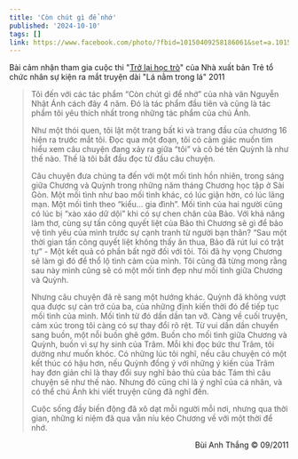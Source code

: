 ```yaml
---
title: 'Còn chút gì để nhớ'
published: '2024-10-10'
tags: []
link: https://www.facebook.com/photo/?fbid=10150409258186061&set=a.10150408374076061
---
```


Bài cảm nhận tham gia cuộc thi "[Trở lại học trò](https://www.nxbtre.com.vn/diem-tin/tro-lai-hoc-tro-cuoc-thi-tim-hieu-22-tac-pham-tuoi-hoc-tro-cua-nha-van-nguyen-nhat-anh-2188.html)" của Nhà xuất bản Trẻ tổ chức nhân sự kiện ra mắt truyện dài "Lá nằm trong lá" 2011

<!-- CÒN CHÚT GÌ ĐỂ NHỚ -->

> Tôi đến với các tác phẩm “Còn chút gì để nhớ” của nhà văn Nguyễn Nhật Ánh cách đây 4 năm. Đó là tác phẩm đầu tiên và cũng là tác phẩm tôi yêu thích nhất trong những tác phẩm của chú Ánh.
>
> Như một thói quen, tôi lật một trang bất kì và trang đầu của chương 16 hiện ra trước mắt tôi. Đọc qua một đoạn, tôi có cảm giác muốn tìm hiểu xem câu chuyện đang xảy ra giữa “tôi” và cô bé tên Quỳnh là như thế nào. Thế là tôi bắt đầu đọc từ đầu câu chuyện.
>
> Câu chuyện đưa chúng ta đến với một mối tình hồn nhiên, trong sáng giữa Chương và Quỳnh trong những năm tháng Chương học tập ở Sài Gòn. Một mối tình như bao mối tình khác, có lúc giận hờn, có lúc lãng mạn. Một mối tình theo “kiểu… gia đình”. Mối tình của hai người cũng có lúc bị “xào xáo dữ dội” khi có sự chen chân của Bảo. Với khả năng làm thơ, cùng sự tấn công quyết liệt của Bảo thì Chương sẽ gì để bảo vệ tình yêu của mình trước sự cạnh tranh từ người bạn thân? “Sau một thời gian tấn công quyết liệt không thấy ăn thua, Bảo đã rút lui có trật tự” - Một kết quả có phần bất ngờ đối với tôi. Tôi đã hy vọng Chương sẽ làm gì đó để thổ lộ tình cảm của mình. Tôi cũng đã từng mong rằng sau này mình cũng sẽ có một mối tình đẹp như mối tình giữa Chương và Quỳnh.
>
> Nhưng câu chuyện đã rẽ sang một hướng khác. Quỳnh đã không vượt qua được sự cản trở của ba, của những định kiến thời đó để tiếp tục mối tình của mình. Mối tình từ đó dần dần tan vỡ. Càng về cuối truyện, cảm xúc trong tôi càng có sự thay đổi rõ rệt. Từ vui dần dần chuyển sang buồn, một nỗi buồn ghê gớm. Buồn cho mối tình giữa Chương và Quỳnh, buồn vì sự hy sinh của Trâm. Mỗi khi đọc bức thư Trâm, tôi dường như muốn khóc. Có những lúc tôi nghĩ, nếu câu chuyện có một kết thúc có hậu hơn, nếu Quỳnh đồng ý với những ý kiến của Trâm hay đơn giản chỉ là thay đổi suy nghĩ bảo thủ của bác Tám thì câu chuyện sẽ như thế nào. Nhưng đó cũng chỉ là ý nghĩ của cá nhân, và có thể chú Ánh khi viết truyện cũng đã nghĩ đến.
>
> Cuộc sống đầy biến động đã xô dạt mỗi người mỗi nơi, nhưng qua thời gian, những kỉ niệm đã qua vẫn níu kéo Chương về với một thời để nhớ.

<div style="float: right;">
Bùi Anh Thắng © 09/2011
</div>
